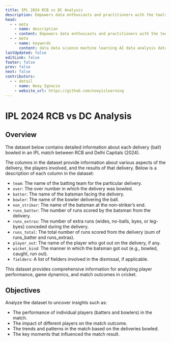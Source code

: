 ```yaml
---
title: IPL 2024 RCB vs DC Analysis
description: Empowers data enthusiasts and practitioners with the tools and knowledge to unlock the potential of data.
head:
  - - meta
    - name: description
    - content: Empowers data enthusiasts and practitioners with the tools and knowledge to unlock the potential of data.
  - - meta
    - name: keywords
      content: data data science machine learning AI data analysis data-driven data enthusiasts data practitioners
lastUpdated: false
editLink: false
footer: false
prev: false
next: false
contributors:
  - - detail
    - name: Noey Ignacio
    - website_url: https://github.com/noeyislearning
---
```


# IPL 2024 RCB vs DC Analysis

<DownloadBadge githubURL=""></DownloadBadge>

## Overview

The dataset below contains detailed information about each delivery (ball) bowled in an IPL match between RCB and Delhi Capitals (2024).

The columns in the dataset provide information about various aspects of the delivery, the players involved, and the results of that delivery. Below is a description of each column in the dataset:

- `team`: The name of the batting team for the particular delivery.
- `over`: The over number in which the delivery was bowled.
- `batter`: The name of the batsman facing the delivery.
- `bowler`: The name of the bowler delivering the ball.
- `non_striker`: The name of the batsman at the non-striker’s end.
- `runs_batter`: The number of runs scored by the batsman from the delivery.
- `runs_extras`: The number of extra runs (wides, no-balls, byes, or leg-byes) conceded during the delivery.
- `runs_total`: The total number of runs scored from the delivery (sum of runs_batter and runs_extras).
- `player_out`: The name of the player who got out on the delivery, if any.
- `wicket_kind`: The manner in which the batsman got out (e.g., bowled, caught, run out).
- `fielders`: A list of fielders involved in the dismissal, if applicable.

This dataset provides comprehensive information for analyzing player performance, game dynamics, and match outcomes in cricket.

## Objectives

Analyze the dataset to uncover insights such as:

- The performance of individual players (batters and bowlers) in the match.
- The impact of different players on the match outcome.
- The trends and patterns in the match based on the deliveries bowled.
- The key moments that influenced the match result.
